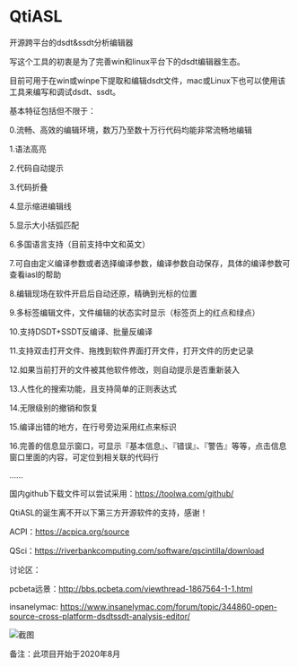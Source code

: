 # QtiASL
开源跨平台的dsdt&ssdt分析编辑器

写这个工具的初衷是为了完善win和linux平台下的dsdt编辑器生态。

目前可用于在win或winpe下提取和编辑dsdt文件，mac或Linux下也可以使用该工具来编写和调试dsdt、ssdt。


基本特征包括但不限于：

0.流畅、高效的编辑环境，数万乃至数十万行代码均能非常流畅地编辑

1.语法高亮

2.代码自动提示

3.代码折叠

4.显示缩进编辑线

5.显示大小括弧匹配

6.多国语言支持（目前支持中文和英文）

7.可自由定义编译参数或者选择编译参数，编译参数自动保存，具体的编译参数可查看iasl的帮助

8.编辑现场在软件开启后自动还原，精确到光标的位置

9.多标签编辑文件，文件编辑的状态实时显示（标签页上的红点和绿点）

10.支持DSDT+SSDT反编译、批量反编译

11.支持双击打开文件、拖拽到软件界面打开文件，打开文件的历史记录

12.如果当前打开的文件被其他软件修改，则自动提示是否重新装入

13.人性化的搜索功能，且支持简单的正则表达式

14.无限级别的撤销和恢复

15.编译出错的地方，在行号旁边采用红点来标识

16.完善的信息显示窗口，可显示『基本信息』、『错误』、『警告』等等，点击信息窗口里面的内容，可定位到相关联的代码行

......

国内github下载文件可以尝试采用：https://toolwa.com/github/


QtiASL的诞生离不开以下第三方开源软件的支持，感谢！

ACPI：https://acpica.org/source

QSci：https://riverbankcomputing.com/software/qscintilla/download

讨论区：

pcbeta远景：http://bbs.pcbeta.com/viewthread-1867564-1-1.html

insanelymac: https://www.insanelymac.com/forum/topic/344860-open-source-cross-platform-dsdtssdt-analysis-editor/


![截图](https://github.com/ic005k/QtiASL/blob/master/qtiasl.png)

备注：此项目开始于2020年8月
